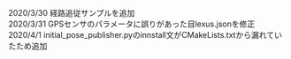 2020/3/30 経路追従サンプルを追加  
2020/3/31 GPSセンサのパラメータに誤りがあった目lexus.jsonを修正  
2020/4/1 initial_pose_publisher.pyのinnstall文がCMakeLists.txtから漏れていたため追加
